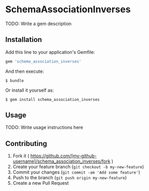 # SchemaAssociationInverses

TODO: Write a gem description

## Installation

Add this line to your application's Gemfile:

```ruby
gem 'schema_association_inverses'
```

And then execute:

    $ bundle

Or install it yourself as:

    $ gem install schema_association_inverses

## Usage

TODO: Write usage instructions here

## Contributing

1. Fork it ( https://github.com/[my-github-username]/schema_association_inverses/fork )
2. Create your feature branch (`git checkout -b my-new-feature`)
3. Commit your changes (`git commit -am 'Add some feature'`)
4. Push to the branch (`git push origin my-new-feature`)
5. Create a new Pull Request
